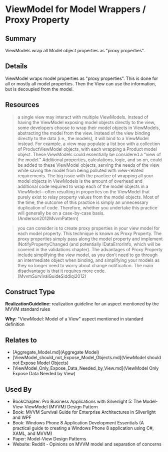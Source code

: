 # ViewModel for Model Wrappers / Proxy Property

## Summary
ViewModels wrap all Model object properties as "proxy properties".

## Details
ViewModel wraps model properties as "proxy properties". This is done for all or mostly all model properties. Then the View can use the information, but is decoupled from the model.

## Resources
> a single view may interact with multiple ViewModels. Instead of having the ViewModel exposing model objects directly to the view, some developers choose to wrap their model objects in ViewModels, abstracting the model from the view. Instead of the view binding directly to the data (i.e., the models), it will bind to a ViewModel instead.
For example, a view may populate a list box with a collection of ProductViewModel objects, with each wrapping a Product model object. These ViewModels could essentially be considered a “view of the model.” Additional properties, calculations, logic, and so on, could be added to these ViewModel objects, serving the needs of the view while saving the model from being polluted with view-related requirements.
> The big issue with the practice of wrapping all your model objects in ViewModels is the amount of overhead and additional code required to wrap each of the model objects in a ViewModel—often resulting in properties on the ViewModel that purely exist to relay property values from the model objects. Most of the time, the outcome of this practice is simply an unnecessary duplication of code. Therefore, whether you undertake this practice will generally be on a case-by-case basis. (Anderson2012MvvmPattern)

> you can consider is to create proxy properties in your view model for each model property. This technique is known as Proxy Property. The proxy properties simply pass along the model property and implement INotifyPropertyChanged (and potentially IDataErrorInfo, which will be covered in the validations chapter). The advantages of Proxy Property include simplifying the view model, as you don't need to go through an intermediate object when binding, and simplifying your models as they no longer need to worry about change notification. The main disadvantage is that it requires more code. (MvvmSurvivalGuideSiddiqi2012)


## Construct Type

**RealizationGuideline:** realization guideline for an aspect mentioned by the MVVM standard rules

**Why:** "ViewModel: Model of a View" aspect mentioned in standard definition



## Relates to

* [Aggregate_Model.md](Aggregate Model)
* [ViewModel_should_not_Expose_Model_Objects.md](ViewModel should not Expose Model Objects)
* [ViewModel_Only_Expose_Data_Needed_by_View.md](ViewModel Only Expose Data Needed by View)

## Used By
* BookChapter: Pro Business Applications with Silverlight 5: The Model-View-ViewModel (MVVM) Design Pattern
* Book: MVVM Survival Guide for Enterprise Architectures in Silverlight and WPF
* Book: Windows Phone 8 Application Development Essentials (A practical guide to creating a Windows Phone 8 application using C#, XAML, and MVVM)
* Paper: Model-View Design Patterns
* Website: Reddit - Opinions on MVVM model and separation of concerns

